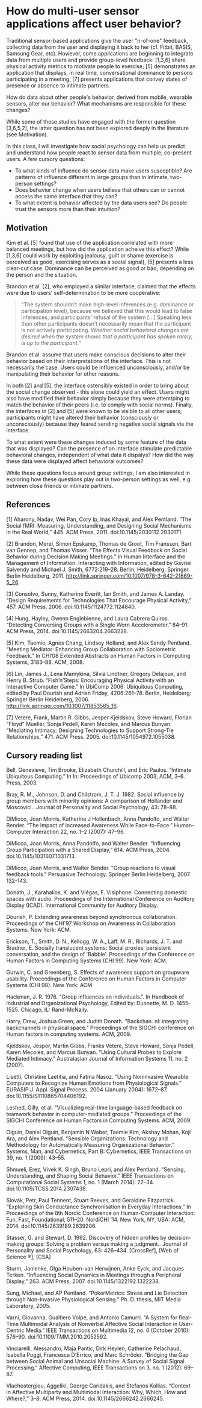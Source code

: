 # How do multi-user sensor applications affect user behavior?

Traditional sensor-based applications give the user "n-of-one" feedback, collecting data from the user and displaying it back to her (cf. Fitbit, BASIS, Samsung Gear, etc). However, some applications are beginning to integrate data from multiple users and provide group-level feedback: [1,3,6] share physical activity metrics to motivate people to exercise; [5] demonstrates an application that displays, in real time, conversational dominance to persons participating in a meeting; [7] presents applications that convey states of presence or absence to intimate partners.

How do data about other people's behavior, derived from mobile, wearable sensors, alter our behavior? What mechanisms are responsible for these changes? 

While some of these studies have engaged with the former question [3,6,5,2], the latter question has not been explored deeply in the literature (see Motivation).

In this class, I will investigate how social psychology can help us predict and understand how people react to sensor data from multiple, co-present users. A few cursory questions:

- To what kinds of influence do sensor data make users susceptible? Are patterns of influence different in large groups than in intimate, two-person settings?
- Does behavior change when users believe that others can or cannot access the same interface that they can?
- To what extent is behavior affected by the data users see? Do people trust the sensors more than their intuition?

## Motivation 

Kim et al. [5] found that use of the application correlated with more balanced meetings, but how did the application acheive this effect? While [1,3,6] could work by exploiting jealousy, guilt or shame (exercise is perceived as good, exercising serves as a social signal), [5] presents a less clear-cut case. Dominance can be perceived as good or bad, depending on the person and the situation.

Brandon et al. [2], who employed a similar interface, claimed that the effects were due to users' self-determination to be more cooperative:

> "The system shouldn’t make high-level inferences (e.g. dominance or participation level), because we believed that this would lead to false inferences, and participants’ refusal of the system [...] Speaking less than other participants doesn’t necessarily mean that the participant is not actively participating. *Whether social behavioral changes are desired when the system shows that a participant has spoken rarely, is up to the participant.*"

Brandon et al. assume that users make conscious decisions to alter their behavior based on their interpretations of the interface. This is not necessarily the case. Users could be influenced unconsciously, and/or be manipulating their behavior for other reasons.

In both [2] and [5], the interface ostensibly existed in order to bring about the social change observed - this alone could yield an effect. Users might also have modified their behavior simply because they were attemtping to match the behavior of their peers (i.e. to comply with social norms). Finally, the interfaces in [2] and [5] were known to be visible to all other users; participants might have altered their behavior (consciously or unconsciously) because they feared sending negative social signals via the interface.

To what extent were these changes induced by some feature of the data that was displayed? Can the presence of an interface stimulate predictable behavioral changes, independent of what data it dispalys? How did the way these data were displayed affect behavioral outcomes?

While these questions focus around group settings, I am also interested in exploring how these questions play out in two-person settings as well, e.g. between close friends or intimate partners.

<!-- Algorithms for analyzing sensor data are becoming more robust, enabling software to learn about more than a person's physical activity: recent work has draw inferences about users' mood and attitude [] and, by sampling data from multiple users at once, researchers have been able to make group-level social observations as well [].  -->

## References

[1] Aharony, Nadav, Wei Pan, Cory Ip, Inas Khayal, and Alex Pentland. “The Social fMRI: Measuring, Understanding, and Designing Social Mechanisms in the Real World,” 445. ACM Press, 2011. doi:10.1145/2030112.2030171.

[2] Brandon, Merel, Simon Epskamp, Thomas de Groot, Tim Franssen, Bart van Gennep, and Thomas Visser. “The Effects Visual Feedback on Social Behavior during Decision Making Meetings.” In Human Interface and the Management of Information. Interacting with Information, edited by Gavriel Salvendy and Michael J. Smith, 6772:219–28. Berlin, Heidelberg: Springer Berlin Heidelberg, 2011. http://link.springer.com/10.1007/978-3-642-21669-5_26.

[3] Consolvo, Sunny, Katherine Everitt, Ian Smith, and James A. Landay. “Design Requirements for Technologies That Encourage Physical Activity,” 457. ACM Press, 2006. doi:10.1145/1124772.1124840.

[4] Hung, Hayley, Gwenn Englebienne, and Laura Cabrera Quiros. “Detecting Conversing Groups with a Single Worn Accelerometer,” 84–91. ACM Press, 2014. doi:10.1145/2663204.2663228.

[5] Kim, Taemie, Agnes Chang, Lindsey Holland, and Alex Sandy Pentland. “Meeting Mediator: Enhancing Group Collaboration with Sociometric Feedback.” In CHI’08 Extended Abstracts on Human Factors in Computing Systems, 3183–88. ACM, 2008.

[6] Lin, James J., Lena Mamykina, Silvia Lindtner, Gregory Delajoux, and Henry B. Strub. “Fish’n’Steps: Encouraging Physical Activity with an Interactive Computer Game.” In UbiComp 2006: Ubiquitous Computing, edited by Paul Dourish and Adrian Friday, 4206:261–78. Berlin, Heidelberg: Springer Berlin Heidelberg, 2006. http://link.springer.com/10.1007/11853565_16.

[7] Vetere, Frank, Martin R. Gibbs, Jesper Kjeldskov, Steve Howard, Florian “Floyd” Mueller, Sonja Pedell, Karen Mecoles, and Marcus Bunyan. “Mediating Intimacy: Designing Technologies to Support Strong-Tie Relationships,” 471. ACM Press, 2005. doi:10.1145/1054972.1055038.


## Cursory reading list

Bell, Genevieve, Tim Brooke, Elizabeth Churchill, and Eric Paulos. “Intimate Ubiquitous Computing.” In In: Proceedings of Ubicomp 2003, ACM, 3–6. Press, 2003.

Bray, R. M., Johnson, D. and Chilstrom, J. T. J. 1982. Social influence by group members with minority opinions: A comparison of Hollander and Moscovici.. Journal of Personality and Social Psychology, 43: 78–88. 

DiMicco, Joan Morris, Katherine J Hollenbach, Anna Pandolfo, and Walter Bender. “The Impact of Increased Awareness While Face-to-Face.” Human–Computer Interaction 22, no. 1–2 (2007): 47–96.

DiMicco, Joan Morris, Anna Pandolfo, and Walter Bender. “Influencing Group Participation with a Shared Display,” 614. ACM Press, 2004. doi:10.1145/1031607.1031713.

DiMicco, Joan Morris, and Walter Bender. "Group reactions to visual feedback tools." Persuasive Technology. Springer Berlin Heidelberg, 2007. 132-143.

Donath, J., Karahalios, K. and Viégas, F. Visiphone: Connecting domestic spaces with audio. Proceedings of the International Conference on Auditory Display (ICAD). International Community for Auditory Display.

Dourish, P. Extending awareness beyond synchronous collaboration. Proceedings of the CHI'97 Workshop on Awareness in Collaboration Systems. New York: ACM.

Erickson, T., Smith, D. N., Kellogg, W. A., Laff, M. R., Richards, J. T. and Bradner, E. Socially translucent systems: Social proxies, persistent conversation, and the design of 'Babble'. Proceedings of the Conference on Human Factors in Computing Systems (CHI 99). New York: ACM.

Gutwin, C. and Greenberg, S. Effects of awareness support on groupware usability. Proceedings of the Conference on Human Factors in Computer Systems (CHI 98). New York: ACM.

Hackman, J. R. 1976. “Group influences on individuals.”. In Handbook of Industrial and Organizational Psychology, Edited by: Dunnette, M. D. 1455–1525. Chicago, IL: Rand-McNally.

Harry, Drew, Joshua Green, and Judith Donath. "Backchan. nl: integrating backchannels in physical space." Proceedings of the SIGCHI conference on Human factors in computing systems. ACM, 2009.

Kjeldskov, Jesper, Martin Gibbs, Franks Vetere, Steve Howard, Sonja Pedell, Karen Mecoles, and Marcus Bunyan. “Using Cultural Probes to Explore Mediated Intimacy.” Australasian Journal of Information Systems 11, no. 2 (2007).

Lisetti, Christine Laetitia, and Fatma Nasoz. “Using Noninvasive Wearable Computers to Recognize Human Emotions from Physiological Signals.” EURASIP J. Appl. Signal Process. 2004 (January 2004): 1672–87. doi:10.1155/S1110865704406192.

Leshed, Gilly, et al. "Visualizing real-time language-based feedback on teamwork behavior in computer-mediated groups." Proceedings of the SIGCHI Conference on Human Factors in Computing Systems. ACM, 2009.

Olguín, Daniel Olguín, Benjamin N Waber, Taemie Kim, Akshay Mohan, Koji Ara, and Alex Pentland. “Sensible Organizations: Technology and Methodology for Automatically Measuring Organizational Behavior.” Systems, Man, and Cybernetics, Part B: Cybernetics, IEEE Transactions on 39, no. 1 (2009): 43–55.

Shmueli, Erez, Vivek K. Singh, Bruno Lepri, and Alex Pentland. “Sensing, Understanding, and Shaping Social Behavior.” IEEE Transactions on Computational Social Systems 1, no. 1 (March 2014): 22–34. doi:10.1109/TCSS.2014.2307438.

Slovák, Petr, Paul Tennent, Stuart Reeves, and Geraldine Fitzpatrick. “Exploring Skin Conductance Synchronisation in Everyday Interactions.” In Proceedings of the 8th Nordic Conference on Human-Computer Interaction: Fun, Fast, Foundational, 511–20. NordiCHI ’14. New York, NY, USA: ACM, 2014. doi:10.1145/2639189.2639206.

Stasser, G. and Stewart, D. 1992. Discovery of hidden profiles by decision-making groups: Solving a problem versus making a judgment.. Journal of Personality and Social Psychology, 63: 426–434. [CrossRef], [Web of Science ®], [CSA]

Sturm, Janienke, Olga Houben-van Herwijnen, Anke Eyck, and Jacques Terken. “Influencing Social Dynamics in Meetings through a Peripheral Display,” 263. ACM Press, 2007. doi:10.1145/1322192.1322238.

Sung, Michael, and AP Pentland. “PokerMetrics: Stress and Lie Detection through Non-Invasive Physiological Sensing.” Ph. D. thesis, MIT Media Laboratory, 2005.

Varni, Giovanna, Gualtiero Volpe, and Antonio Camurri. “A System for Real-Time Multimodal Analysis of Nonverbal Affective Social Interaction in User-Centric Media.” IEEE Transactions on Multimedia 12, no. 6 (October 2010): 576–90. doi:10.1109/TMM.2010.2052592.

Vinciarelli, Alessandro, Maja Pantic, Dirk Heylen, Catherine Pelachaud, Isabella Poggi, Francesca D’Errico, and Marc Schröder. “Bridging the Gap between Social Animal and Unsocial Machine: A Survey of Social Signal Processing.” Affective Computing, IEEE Transactions on 3, no. 1 (2012): 69–87.

Vlachostergiou, Aggeliki, George Caridakis, and Stefanos Kollias. “Context in Affective Multiparty and Multimodal Interaction: Why, Which, How and Where?,” 3–8. ACM Press, 2014. doi:10.1145/2666242.2666245.
